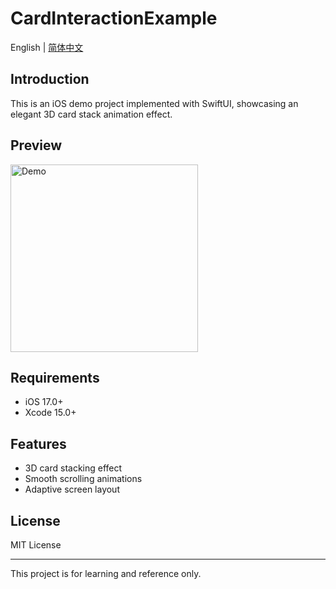 # CardInteractionExample

English | [简体中文](README.md)

## Introduction

This is an iOS demo project implemented with SwiftUI, showcasing an elegant 3D card stack animation effect.

## Preview

<img src="Demo.gif" width="300" alt="Demo">

## Requirements

- iOS 17.0+
- Xcode 15.0+

## Features

- 3D card stacking effect
- Smooth scrolling animations
- Adaptive screen layout

## License

MIT License

---
This project is for learning and reference only. 